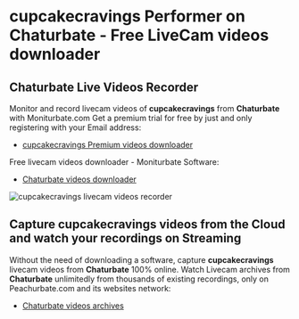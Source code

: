 # cupcakecravings Performer on Chaturbate - Free LiveCam videos downloader

## Chaturbate Live Videos Recorder

Monitor and record livecam videos of **cupcakecravings** from **Chaturbate** with Moniturbate.com
Get a premium trial for free by just and only registering with your Email address:
* [cupcakecravings Premium videos downloader](https://moniturbate.com/request-demo-licence-key.html)

Free livecam videos downloader - Moniturbate Software:
* [Chaturbate videos downloader](https://moniturbate.com/moniturbate-download-software.html)

![cupcakecravings livecam videos recorder](https://peachurnet.com/templates/moniturbate-software.png)


## Capture cupcakecravings videos from the Cloud and watch your recordings on Streaming

Without the need of downloading a software, capture **cupcakecravings** livecam videos from **Chaturbate** 100% online.
Watch Livecam archives from **Chaturbate** unlimitedly from thousands of existing recordings, only on Peachurbate.com and its websites network:
* [Chaturbate videos archives](https://peachurnet.com/)